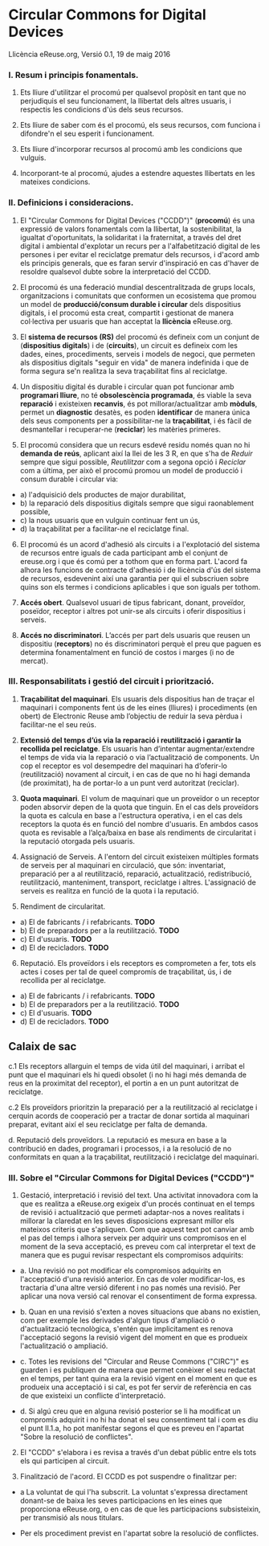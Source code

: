 Circular Commons for Digital Devices
====================================
Llicència eReuse.org, Versió 0.1, 19 de maig 2016

### I. Resum i principis fonamentals.

1. Ets lliure d'utilitzar el procomú per qualsevol propòsit en tant que no perjudiquis el seu funcionament, la llibertat dels altres usuaris, i respectis les condicions d'ús dels seus recursos.

2. Ets lliure de saber com és el procomú, els seus recursos, com funciona i difondre'n el seu esperit i funcionament.

3. Ets lliure d'incorporar recursos al procomú amb les condicions que vulguis.

4. Incorporant-te al procomú, ajudes a estendre aquestes llibertats en les mateixes condicions.

### II. Definicions i consideracions.

1. El "Circular Commons for Digital Devices ("CCDD")" (**procomú**) és una expressió de valors fonamentals com la llibertat, la sostenibilitat, la igualtat d'oportunitats, la solidaritat i la fraternitat, a través del dret digital i ambiental d'explotar un recurs per a l'alfabetització digital de les persones i per evitar el reciclatge prematur dels recursos, i d'acord amb els principis generals, que es faran servir d'inspiració en cas d'haver de resoldre qualsevol dubte sobre la interpretació del CCDD.

2. El procomú és una federació mundial descentralitzada de grups locals, organitzacions i comunitats que conformen un ecosistema que promou un model de **producció/consum durable i circular** dels dispositius digitals, i el procomú esta creat, compartit i gestionat de manera col·lectiva per usuaris que han acceptat la **llicència** eReuse.org.

3. El **sistema de recursos (RS)** del procomú és defineix com un conjunt de (**dispositius digitals**) i de (**circuits**), un circuit es defineix com les dades, eines, procediments, serveis i models de negoci, que permeten als dispositius digitals "seguir en vida" de manera indefinida i que de forma segura se'n realitza la seva traçabilitat fins al reciclatge.

4. Un dispositiu digital és durable i circular quan pot funcionar amb **programari lliure**, no té **obsolescència programada**, és viable la seva **reparació** i existeixen **recanvis**, és pot millorar/actualitzar amb **mòduls**, permet un **diagnostic** desatès, es poden **identificar** de manera única dels seus components per a possibilitar-ne la **traçabilitat**, i és fàcil de desmantellar i recuperar-ne (**reciclar**) les matèries primeres.  

5. El procomú considera que un recurs esdevé residu només quan no hi **demanda de reús**, aplicant així la llei de les 3 R, en que s'ha de *Reduir* sempre que sigui possible, *Reutilitzar* com a segona opció i *Reciclar* com a última, per això el procomú promou un model de producció i consum durable i circular via: 

 * a) l'adquisició dels productes de major durabilitat, 
 * b) la reparació dels dispositius digitals sempre que sigui raonablement possible,
 * c) la nous usuaris que en vulguin continuar fent un ús, 
 * d) la traçabilitat per a facilitar-ne el reciclatge final.

6. El procomú és un acord d'adhesió als circuits i a l'explotació del sistema de recursos entre iguals de cada participant amb el conjunt de ereuse.org i que és comú per a tothom que en forma part. L'acord fa alhora les funcions de contracte d'adhesió i de llicència d'ús del sistema de recursos, esdevenint així una garantia per qui el subscriuen sobre quins son els termes i condicions aplicables i que son iguals per tothom.

7. **Accés obert**. Qualsevol usuari de tipus fabricant, donant, proveïdor, poseïdor, receptor i altres pot unir-se als circuits i oferir dispositius i serveis.

8. **Accés no discriminatori**. L’accés per part dels usuaris que reusen un dispositiu (**receptors**) no és discriminatori perquè el preu que paguen es determina fonamentalment en funció de costos i marges (i no de mercat).


### III. Responsabilitats i gestió del circuit i priorització.

1. **Traçabilitat del maquinari**. Els usuaris dels dispositius han de traçar el maquinari i components fent ús de les eines (lliures) i procediments (en obert) de Electronic Reuse amb l’objectiu de reduir la seva pèrdua i facilitar-ne el seu reús.
 
2. **Extensió del temps d’ús via la reparació i reutilització i garantir la recollida pel reciclatge**. Els usuaris han d’intentar augmentar/extendre el temps de vida via la reparació o via l’actualització de components. Un cop el receptor es vol desempedre del maquinari ha d’oferir-lo (reutilització) novament al circuit, i en cas de que no hi hagi demanda (de proximitat), ha de portar-lo a un punt verd autoritzat (reciclar).

3. **Quota maquinari**. El volum de maquinari que un proveïdor o un receptor poden absorvir depen de la quota que tinguin. En el cas dels proveïdors la quota es calcula en base a l'estructura operativa, i en el cas dels receptors la quota és en funció del nombre d'usuaris. En ambdos casos quota es revisable a l’alça/baixa en base als rendiments de circularitat i la reputació otorgada pels usuaris. 

4. Assignació de Serveis. A l'entorn del circuit existeixen múltiples formats de serveis per al maquinari en circulació, que són: inventariat, preparació per a al reutilització, reparació, actualització, redistribució, reutilització, manteniment, transport, reciclatge i altres. L'assignació de serveis es realitza en funció de la quota i la reputació.

5. Rendiment de circularitat. 
  * a) El de fabricants / i refabricants. **TODO**
  * b) El de preparadors per a la reutilització. **TODO**
  * c) El d'usuaris. **TODO**
  * d) El de recicladors. **TODO**

6. Reputació. Els proveïdors i els receptors es comprometen a fer, tots els actes i coses per tal de queel compromís de traçabilitat, ús, i de recollida per al reciclatge. 
  * a) El de fabricants / i refabricants. **TODO**
  * b) El de preparadors per a la reutilització. **TODO**
  * c) El d'usuaris. **TODO**
  * d) El de recicladors. **TODO**


## Calaix de sac ##
   c.1 Els receptors allarguin el temps de vida útil del maquinari, i arribat el punt que el maquinari els hi quedi obsolet (i no hi hagi més demanda de reus en la proximitat del receptor), el portin a en un punt autoritzat de reciclatge.
   
   c.2 Els proveïdors prioritzin la preparació per a la reutilització al reciclatge i cerquin acords de cooperació per a tractar de donar sortida al maquinari preparat, evitant així el seu reciclatge per falta de demanda. 


  d. Reputació dels proveïdors. La reputació es mesura en base a la contribució en dades, programari i processos, i a la resolució de no conformitats en quan a la traçabilitat, reutilització i reciclatge del maquinari.   


### III. Sobre el "Circular Commons for Digital Devices ("CCDD")"

1. Gestació, interpretació i revisió del text. Una activitat innovadora com la que es realitza a eReuse.org exigeix d'un procés continuat en el temps de revisió i actualització que permeti adaptar-nos a noves realitats i millorar la claredat en les seves disposicions expresant millor els mateixos criteris que s'apliquen. Com que aquest text pot canviar amb el pas del temps i alhora serveix per adquirir uns compromisos en el moment de la seva acceptació, es preveu com cal interpretar el text de manera que es pugui revisar respectant els compromisos adquirits:

* a. Una revisió no pot modificar els compromisos adquirits en l'acceptació d'una revisió anterior. En cas de voler modificar-los, es tractaria d'una altre versió diferent i no pas només una revisió. Per aplicar una nova versió cal renovar el consentiment de forma expressa. 

* b. Quan en una revisió s'exten a noves situacions que abans no existien, com per exemple les derivades d'algun tipus d'ampliació  o d'actualització tecnològica, s'entén que implicitament es renova l'acceptació segons la revisió vigent del moment en que es produeix l'actualització o ampliació.

* c. Totes les revisions del "Circular and Reuse Commons ("CIRC")" es guarden i es publiquen de manera que permet conèixer el seu redactat en el temps, per tant quina era la revisió vigent en el moment en que es produeix una acceptació i si cal, es pot fer servir de referència en cas de que existeixi un conflicte d'interpretació.

* d. Si algú creu que en alguna revisió posterior se li ha modificat un compromís adquirit i no hi ha donat el seu consentiment tal i com es diu el punt II.1.a, ho pot manifestar segons el que es preveu en l'apartat "Sobre la resolució de conflictes".

2. El "CCDD" s'elabora i es revisa a través d'un debat públic entre els tots els qui participen al circuit.

3. Finalització de l'acord. El CCDD es pot suspendre o finalitzar per:

  * a La voluntat de qui l'ha subscrit. La voluntat s'expressa directament donant-se de baixa les seves participacions en les eines que proporciona eReuse.org, o en cas de que les participacions subsisteixin, per transmisió als nous titulars.
  
  * Per els procediment previst en l'apartat sobre la resolució de conflictes.





